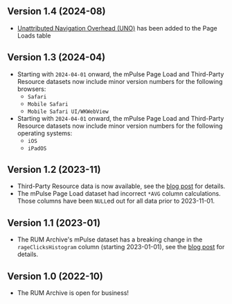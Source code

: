 ## Version 1.4 (2024-08)

* [Unattributed Navigation Overhead (UNO)](https://calendar.perfplanet.com/2024/uno/) has been added to the Page Loads table

## Version 1.3 (2024-04)

* Starting with `2024-04-01` onward, the mPulse Page Load and Third-Party Resource datasets now include minor version numbers for the following browsers:
  * `Safari`
  * `Mobile Safari`
  * `Mobile Safari UI/WKWebView`
* Starting with `2024-04-01` onward, the mPulse Page Load and Third-Party Resource datasets now include minor version numbers for the following operating systems:
  * `iOS`
  * `iPadOS`

## Version 1.2 (2023-11)

* Third-Party Resource data is now available, see the [blog post](/blog/2023-11-01-rum-archive-third-party-resource-data) for details.
* The mPulse Page Load dataset had incorrect `*AVG` column calculations.  Those columns have been `NULL`ed out for all data prior to 2023-11-01.

## Version 1.1 (2023-01)

* The RUM Archive's mPulse dataset has a breaking change in the `rageClicksHistogram` column (starting 2023-01-01), see the [blog post](/blog/2023-03-16-mpulse-january-data-rage-clicks-change) for details.

## Version 1.0 (2022-10)

* The RUM Archive is open for business!
